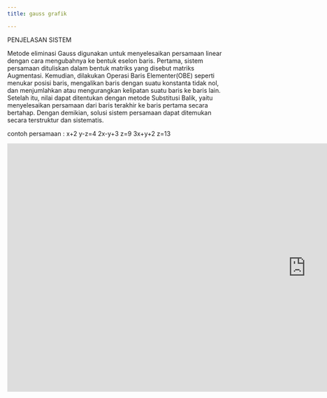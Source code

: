 ```yaml
---
title: gauss grafik

---
```


PENJELASAN SISTEM 

Metode eliminasi Gauss digunakan untuk menyelesaikan persamaan linear dengan cara mengubahnya ke bentuk eselon baris.
Pertama, sistem persamaan dituliskan dalam bentuk matriks yang disebut matriks Augmentasi.
Kemudian, dilakukan Operasi Baris Elementer(OBE) seperti menukar posisi baris, mengalikan baris  dengan suatu konstanta tidak nol, dan menjumlahkan atau mengurangkan kelipatan suatu baris ke baris lain.
Setelah itu, nilai dapat ditentukan dengan metode Substitusi Balik, yaitu menyelesaikan  persamaan dari baris terakhir ke baris pertama secara bertahap. Dengan demikian, solusi sistem persamaan dapat ditemukan secara terstruktur dan sistematis.

contoh persamaan :
 x+2 y-z=4
 2x-y+3 z=9
 3x+y+2 z=13


<iframe scrolling="no" title="grafik1" src="https://www.geogebra.org/material/iframe/id/vxdan5wh/width/1366/height/569/border/888888/sfsb/true/smb/false/stb/false/stbh/false/ai/false/asb/false/sri/false/rc/false/ld/false/sdz/false/ctl/false" width="1366px" height="569px" style="border:0px;"> </iframe>